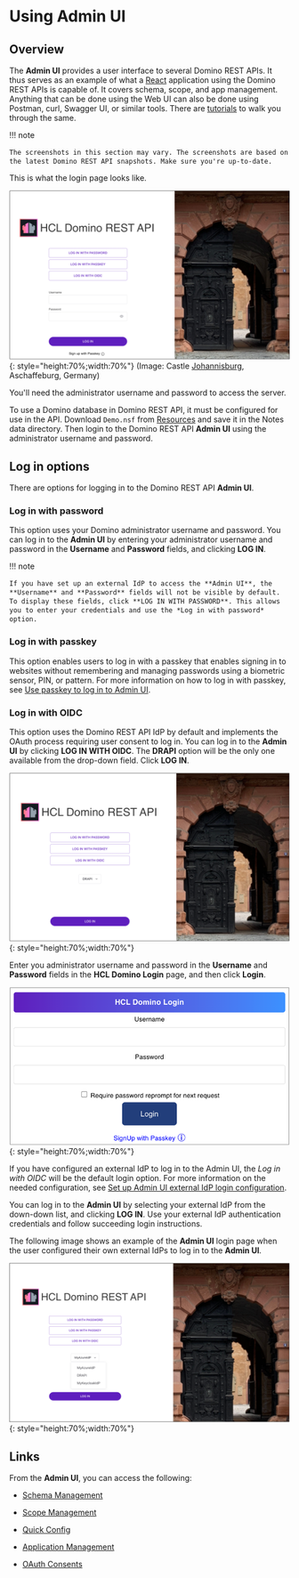 # Using Admin UI

## Overview

The **Admin UI** provides a user interface to several Domino REST APIs. It thus serves as an example of what a [React](https://reactjs.org/) application using the Domino REST APIs is capable of. It covers schema, scope, and app management. Anything that can be done using the Web UI can also be done using Postman, curl, Swagger UI, or similar tools. There are [tutorials](../../tutorial/index.md) to walk you through the same.

<!-- prettier-ignore -->
!!! note

    The screenshots in this section may vary. The screenshots are based on the latest Domino REST API snapshots. Make sure you're up-to-date.

This is what the login page looks like.

![Domino REST API](../../assets/images/AdminLogin.png){: style="height:70%;width:70%"}
(Image: Castle [Johannisburg](https://en.wikipedia.org/wiki/Schloss_Johannisburg), Aschaffeburg, Germany)

You'll need the administrator username and password to access the server.

To use a Domino database in Domino REST API, it must be configured for use in the API. Download `Demo.nsf` from [Resources](../../references/downloads.md) and save it in the Notes data directory. Then login to the Domino REST API **Admin UI** using the administrator username and password.

## Log in options

There are options for logging in to the Domino REST API **Admin UI**.

### Log in with password

This option uses your Domino administrator username and password. You can log in to the **Admin UI** by entering your administrator username and password in the **Username** and **Password** fields, and clicking **LOG IN**.

!!! note

    If you have set up an external IdP to access the **Admin UI**, the **Username** and **Password** fields will not be visible by default. To display these fields, click **LOG IN WITH PASSWORD**. This allows you to enter your credentials and use the *Log in with password* option.

### Log in with passkey

This option enables users to log in with a passkey that enables signing in to websites without remembering and managing passwords using a biometric sensor, PIN, or pattern. For more information on how to log in with passkey, see [Use passkey to log in to Admin UI](../../howto/install/passkey.md).

### Log in with OIDC

This option uses the Domino REST API IdP by default and implements the OAuth process requiring user consent to log in. You can log in to the **Admin UI** by clicking **LOG IN WITH OIDC**. The **DRAPI** option will be the only one available from the drop-down field. Click **LOG IN**.

![HCL Domino Login](../../assets/images/AdminLogin3.png){: style="height:70%;width:70%"}

Enter you administrator username and password in the **Username** and **Password** fields in the **HCL Domino Login** page, and then click **Login**.  

![HCL Domino Login](../../assets/images/AdminLogin2.png){: style="height:70%;width:70%"}

If you have configured an external IdP to log in to the Admin UI, the *Log in with OIDC* will be the default login option. For more information on the needed configuration, see [Set up Admin UI external IdP login configuration](../../howto/IdP/adminuiidp.md).

You can log in to the **Admin UI** by selecting your external IdP from the down-down list, and clicking **LOG IN**. Use your external IdP authentication credentials and follow succeeding login instructions.

<!--If you have configured an external IdP to log in to the **Admin UI** and is only available after performing some configurations. For more information on the needed configurations, see [Set up Admin UI external IdP login configuration](../../howto/IdP/adminuiidp.md).

Once configured, a **LOG IN WITH {configured IdP name}** button is available on the **Admin UI** login page. You can log in to the **Admin UI** by clicking **LOG IN WITH {configured IdP name}**, using your IdP authentication credentials to log in, and following succeeding login instructions.-->

The following image shows an example of the **Admin UI** login page when the user configured their own external IdPs to log in to the **Admin UI**.

![HCL Domino Login](../../assets/images/AdminUiLoginExternalIdP.png){: style="height:70%;width:70%"}

## Links

From the **Admin UI**, you can access the following:

- [Schema Management](schemaui.md)

- [Scope Management](scopeui.md)

- [Quick Config](quickconfigui.md)

- [Application Management](appui.md)

- [OAuth Consents](oauthconsentui.md)

<!--## Database Management - REST API

Select **Database Management - REST API** from the home page.-->
